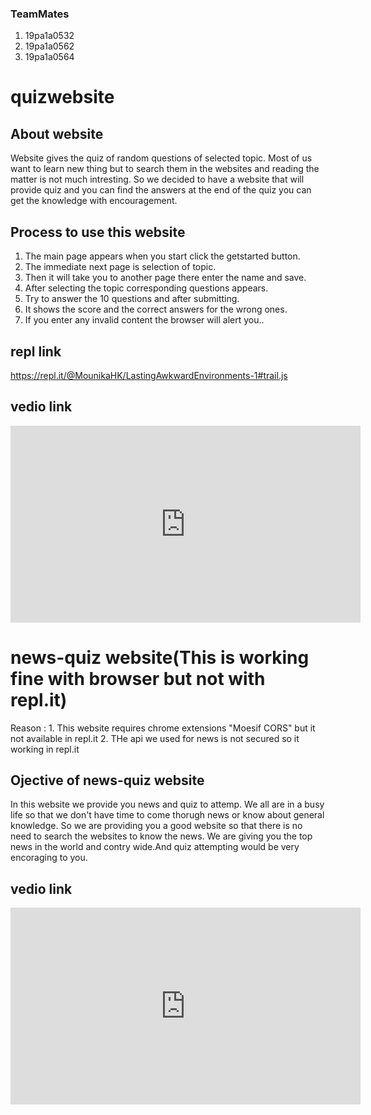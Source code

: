 ### TeamMates
 1. 19pa1a0532
 2. 19pa1a0562
 3. 19pa1a0564


# quizwebsite
## About website
Website gives the quiz of random questions of selected topic.
Most of us want to learn new thing but to search them in the websites and reading the matter is not much intresting.
So we decided to have a website that will provide quiz and you can find the answers at the end of the quiz you can get the knowledge with encouragement.

## Process to use this website
1. The main page appears when you start click the getstarted button.
2. The immediate next page is selection of topic.
3. Then it will take you to another page there enter the name and save.
4. After selecting the topic corresponding questions appears.
5. Try to answer the 10 questions and after submitting.
6. It shows the score and the correct answers for the wrong ones.
7. If you enter any invalid content the browser will alert you..

## repl link
https://repl.it/@MounikaHK/LastingAwkwardEnvironments-1#trail.js

## vedio link
<iframe width="560" height="315" src="https://www.youtube.com/embed/orL8oB1peig" frameborder="0" allow="accelerometer; autoplay; clipboard-write; encrypted-media; gyroscope; picture-in-picture" allowfullscreen></iframe>

# news-quiz website(This is working fine with browser but not with repl.it)
Reason : 1. This website requires chrome extensions "Moesif CORS" but it not available in repl.it
         2. THe api we used for news is not secured so it working in repl.it
         
## Ojective of news-quiz website
In this website we provide you news and quiz to attemp. We all are in a busy life so that we don't have time to come thorugh news or know about general knowledge. So we are providing you a good website so that there is no need to search the websites to know the news. We are giving you the top news in the world and contry wide.And quiz attempting would be very encoraging to you.
      
 ## vedio link
 <iframe width="560" height="315" src="https://www.youtube.com/embed/WbeLxi7ndt8" frameborder="0" allow="accelerometer; autoplay; clipboard-write; encrypted-media; gyroscope; picture-in-picture" allowfullscreen></iframe>
